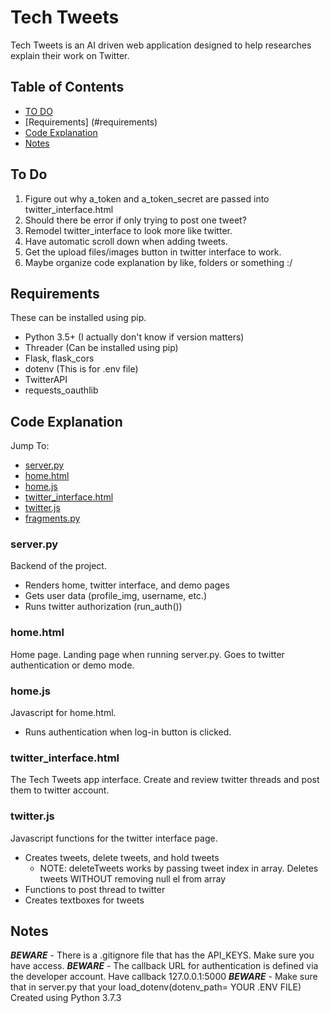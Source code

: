 # Tech Tweets
Tech Tweets is an AI driven web application designed to help researches explain their work on Twitter.

## Table of Contents

* [TO DO](#to-do)
* [Requirements] (#requirements)
* [Code Explanation](#code-explanation)
* [Notes](#notes)

## To Do
1. Figure out why a_token and a_token_secret are passed into twitter_interface.html
2. Should there be error if only trying to post one tweet?
3. Remodel twitter_interface to look more like twitter.
4. Have automatic scroll down when adding tweets.
5. Get the upload files/images button in twitter interface to work.
6. Maybe organize code explanation by like, folders or something :/

## Requirements
These can be installed using pip.
* Python 3.5+ (I actually don't know if version matters)
* Threader (Can be installed using pip)
* Flask, flask_cors
* dotenv (This is for .env file)
* TwitterAPI
* requests_oauthlib

## Code Explanation
Jump To:
* [server.py](#serverpy)
* [home.html](#homehtml)
* [home.js](#homejs)
* [twitter_interface.html](#twitter_interfacehtml)
* [twitter.js](#twitterjs)
* [fragments.py](#fragementspy)

### server.py
Backend of the project. 
* Renders home, twitter interface, and demo pages
* Gets user data (profile_img, username, etc.)
* Runs twitter authorization (run_auth())

### home.html
Home page. Landing page when running server.py. Goes to twitter authentication or demo mode.

### home.js
Javascript for home.html. 
* Runs authentication when log-in button is clicked.

### twitter_interface.html
The Tech Tweets app interface. Create and review twitter threads and post them to twitter account.

### twitter.js
Javascript functions for the twitter interface page. 
* Creates tweets, delete tweets, and hold tweets
    * NOTE: deleteTweets works by passing tweet index in array. Deletes tweets WITHOUT removing null el from array
* Functions to post thread to twitter
* Creates textboxes for tweets

## Notes
***BEWARE*** - There is a .gitignore file that has the API_KEYS. Make sure you have access.
***BEWARE*** - The callback URL for authentication is defined via the developer account. Have callback 127.0.0.1:5000
***BEWARE*** - Make sure that in server.py that your load_dotenv(dotenv_path= YOUR .ENV FILE)
Created using Python 3.7.3